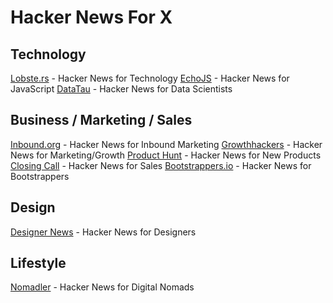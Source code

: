 # Hacker News For X

## Technology

[Lobste.rs](https://lobste.rs/) - Hacker News for Technology
[EchoJS](http://www.echojs.com/) - Hacker News for JavaScript
[DataTau](http://www.datatau.com/) - Hacker News for Data Scientists

## Business / Marketing / Sales

[Inbound.org](http://inbound.org/) - Hacker News for Inbound Marketing
[Growthhackers](http://growthhackers.com/) - Hacker News for Marketing/Growth
[Product Hunt](http://www.producthunt.com/) - Hacker News for New Products
[Closing Call](http://closingcall.co/) - Hacker News for Sales
[Bootstrappers.io](http://www.bootstrappers.io/) - Hacker News for Bootstrappers

## Design

[Designer News](https://www.designernews.co/) - Hacker News for Designers

## Lifestyle

[Nomadler](http://nomadler.com/) - Hacker News for Digital Nomads
